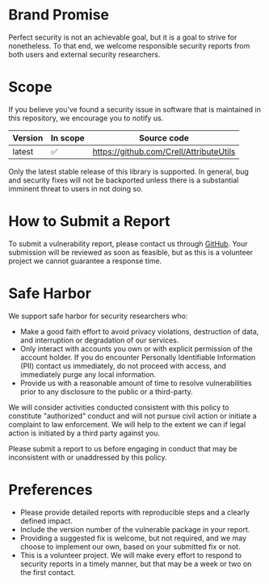 # Brand Promise

Perfect security is not an achievable goal, but it is a goal to strive for nonetheless.  To that end, we welcome responsible security reports from both users and external security researchers.

# Scope

If you believe you've found a security issue in software that is maintained in this repository, we encourage you to notify us.

| Version | In scope | Source code                             |
| ------- | -------- |-----------------------------------------|
| latest  | ✅ | https://github.com/Crell/AttributeUtils |

Only the latest stable release of this library is supported.  In general, bug and security fixes will not be backported unless there is a substantial imminent threat to users in not doing so.  

# How to Submit a Report

To submit a vulnerability report, please contact us through [GitHub](https://github.com/Crell/AttributeUtils/security). Your submission will be reviewed as soon as feasible, but as this is a volunteer project we cannot guarantee a response time.

# Safe Harbor

We support safe harbor for security researchers who:

* Make a good faith effort to avoid privacy violations, destruction of data, and interruption or degradation of our services.
* Only interact with accounts you own or with explicit permission of the account holder. If you do encounter Personally Identifiable Information (PII) contact us immediately, do not proceed with access, and immediately purge any local information.
* Provide us with a reasonable amount of time to resolve vulnerabilities prior to any disclosure to the public or a third-party.

We will consider activities conducted consistent with this policy to constitute "authorized" conduct and will not pursue civil action or initiate a complaint to law enforcement. We will help to the extent we can if legal action is initiated by a third party against you.

Please submit a report to us before engaging in conduct that may be inconsistent with or unaddressed by this policy.

# Preferences

* Please provide detailed reports with reproducible steps and a clearly defined impact.
* Include the version number of the vulnerable package in your report.
* Providing a suggested fix is welcome, but not required, and we may choose to implement our own, based on your submitted fix or not.
* This is a volunteer project. We will make every effort to respond to security reports in a timely manner, but that may be a week or two on the first contact.

